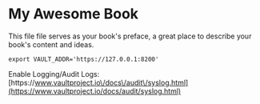 # My Awesome Book

This file file serves as your book's preface, a great place to describe your book's content and ideas.

`export VAULT_ADDR='https://127.0.0.1:8200'`

Enable Logging\/Audit Logs: [https:\/\/www.vaultproject.io\/docs\/audit\/syslog.html](https://www.vaultproject.io/docs/audit/syslog.html)

